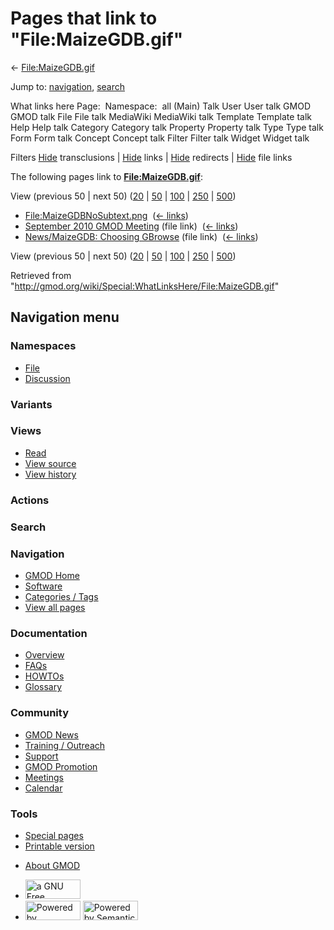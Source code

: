 <div id="mw-page-base" class="noprint">

</div>

<div id="mw-head-base" class="noprint">

</div>

<div id="content" class="mw-body" role="main">

<span id="top"></span>

<div id="mw-js-message" style="display:none;">

</div>



# <span dir="auto">Pages that link to "File:MaizeGDB.gif"</span>

<div id="bodyContent">

<div id="contentSub">

← [File:MaizeGDB.gif](/wiki/File:MaizeGDB.gif "File:MaizeGDB.gif")

</div>

<div id="jump-to-nav" class="mw-jump">

Jump to: [navigation](#mw-navigation), [search](#p-search)

</div>

<div id="mw-content-text">

What links here Page:  Namespace:  all (Main) Talk User User talk GMOD
GMOD talk File File talk MediaWiki MediaWiki talk Template Template talk
Help Help talk Category Category talk Property Property talk Type Type
talk Form Form talk Concept Concept talk Filter Filter talk Widget
Widget talk

Filters
[Hide](/mediawiki/index.php?title=Special:WhatLinksHere/File:MaizeGDB.gif&hidetrans=1 "Special:WhatLinksHere/File:MaizeGDB.gif")
transclusions \|
[Hide](/mediawiki/index.php?title=Special:WhatLinksHere/File:MaizeGDB.gif&hidelinks=1 "Special:WhatLinksHere/File:MaizeGDB.gif")
links \|
[Hide](/mediawiki/index.php?title=Special:WhatLinksHere/File:MaizeGDB.gif&hideredirs=1 "Special:WhatLinksHere/File:MaizeGDB.gif")
redirects \|
[Hide](/mediawiki/index.php?title=Special:WhatLinksHere/File:MaizeGDB.gif&hideimages=1 "Special:WhatLinksHere/File:MaizeGDB.gif")
file links

The following pages link to
**[File:MaizeGDB.gif](/wiki/File:MaizeGDB.gif "File:MaizeGDB.gif")**:

View (previous 50 \| next 50)
([20](/mediawiki/index.php?title=Special:WhatLinksHere/File:MaizeGDB.gif&limit=20 "Special:WhatLinksHere/File:MaizeGDB.gif")
\|
[50](/mediawiki/index.php?title=Special:WhatLinksHere/File:MaizeGDB.gif&limit=50 "Special:WhatLinksHere/File:MaizeGDB.gif")
\|
[100](/mediawiki/index.php?title=Special:WhatLinksHere/File:MaizeGDB.gif&limit=100 "Special:WhatLinksHere/File:MaizeGDB.gif")
\|
[250](/mediawiki/index.php?title=Special:WhatLinksHere/File:MaizeGDB.gif&limit=250 "Special:WhatLinksHere/File:MaizeGDB.gif")
\|
[500](/mediawiki/index.php?title=Special:WhatLinksHere/File:MaizeGDB.gif&limit=500 "Special:WhatLinksHere/File:MaizeGDB.gif"))

- [File:MaizeGDBNoSubtext.png](/wiki/File:MaizeGDBNoSubtext.png "File:MaizeGDBNoSubtext.png")
  ‎ <span class="mw-whatlinkshere-tools">([←
  links](/mediawiki/index.php?title=Special:WhatLinksHere&target=File%3AMaizeGDBNoSubtext.png "Special:WhatLinksHere"))</span>
- [September 2010 GMOD
  Meeting](/wiki/September_2010_GMOD_Meeting "September 2010 GMOD Meeting")
  (file link) ‎ <span class="mw-whatlinkshere-tools">([←
  links](/mediawiki/index.php?title=Special:WhatLinksHere&target=September+2010+GMOD+Meeting "Special:WhatLinksHere"))</span>
- [News/MaizeGDB: Choosing
  GBrowse](/wiki/News/MaizeGDB:_Choosing_GBrowse "News/MaizeGDB: Choosing GBrowse")
  (file link) ‎ <span class="mw-whatlinkshere-tools">([←
  links](/mediawiki/index.php?title=Special:WhatLinksHere&target=News%2FMaizeGDB%3A+Choosing+GBrowse "Special:WhatLinksHere"))</span>

View (previous 50 \| next 50)
([20](/mediawiki/index.php?title=Special:WhatLinksHere/File:MaizeGDB.gif&limit=20 "Special:WhatLinksHere/File:MaizeGDB.gif")
\|
[50](/mediawiki/index.php?title=Special:WhatLinksHere/File:MaizeGDB.gif&limit=50 "Special:WhatLinksHere/File:MaizeGDB.gif")
\|
[100](/mediawiki/index.php?title=Special:WhatLinksHere/File:MaizeGDB.gif&limit=100 "Special:WhatLinksHere/File:MaizeGDB.gif")
\|
[250](/mediawiki/index.php?title=Special:WhatLinksHere/File:MaizeGDB.gif&limit=250 "Special:WhatLinksHere/File:MaizeGDB.gif")
\|
[500](/mediawiki/index.php?title=Special:WhatLinksHere/File:MaizeGDB.gif&limit=500 "Special:WhatLinksHere/File:MaizeGDB.gif"))

</div>

<div class="printfooter">

Retrieved from
"<http://gmod.org/wiki/Special:WhatLinksHere/File:MaizeGDB.gif>"

</div>

<div id="catlinks" class="catlinks catlinks-allhidden">

</div>

<div class="visualClear">

</div>

</div>

</div>

<div id="mw-navigation">

## Navigation menu

<div id="mw-head">



<div id="left-navigation">

<div id="p-namespaces" class="vectorTabs" role="navigation"
aria-labelledby="p-namespaces-label">

### Namespaces

- <span id="ca-nstab-image"><a href="/wiki/File:MaizeGDB.gif" accesskey="c"
  title="View the file page [c]">File</a></span>
- <span id="ca-talk"><a
  href="/mediawiki/index.php?title=File_talk:MaizeGDB.gif&amp;action=edit&amp;redlink=1"
  accesskey="t"
  title="Discussion about the content page [t]">Discussion</a></span>

</div>

<div id="p-variants" class="vectorMenu emptyPortlet" role="navigation"
aria-labelledby="p-variants-label">

### 

### Variants[](#)

<div class="menu">

</div>

</div>

</div>

<div id="right-navigation">

<div id="p-views" class="vectorTabs" role="navigation"
aria-labelledby="p-views-label">

### Views

- <span id="ca-view">[Read](/wiki/File:MaizeGDB.gif)</span>
- <span id="ca-viewsource"><a href="/mediawiki/index.php?title=File:MaizeGDB.gif&amp;action=edit"
  accesskey="e" title="This page is protected.
  You can view its source [e]">View source</a></span>
- <span id="ca-history"><a
  href="/mediawiki/index.php?title=File:MaizeGDB.gif&amp;action=history"
  accesskey="h" title="Past revisions of this page [h]">View history</a></span>

</div>

<div id="p-cactions" class="vectorMenu emptyPortlet" role="navigation"
aria-labelledby="p-cactions-label">

### Actions[](#)

<div class="menu">

</div>

</div>

<div id="p-search" role="search">

### Search

<div id="simpleSearch">

</div>

</div>

</div>

</div>

<div id="mw-panel">

<div id="p-logo" role="banner">

<a href="/wiki/Main_Page"
style="background-image: url(http://gmod.org/images/GMOD-cogs.png);"
title="Visit the main page"></a>

</div>

<div id="p-Navigation" class="portal" role="navigation"
aria-labelledby="p-Navigation-label">

### Navigation

<div class="body">

- <span id="n-GMOD-Home">[GMOD Home](/wiki/Main_Page)</span>
- <span id="n-Software">[Software](/wiki/GMOD_Components)</span>
- <span id="n-Categories-.2F-Tags">[Categories /
  Tags](/wiki/Categories)</span>
- <span id="n-View-all-pages">[View all
  pages](/wiki/Special:AllPages)</span>

</div>

</div>

<div id="p-Documentation" class="portal" role="navigation"
aria-labelledby="p-Documentation-label">

### Documentation

<div class="body">

- <span id="n-Overview">[Overview](/wiki/Overview)</span>
- <span id="n-FAQs">[FAQs](/wiki/Category:FAQ)</span>
- <span id="n-HOWTOs">[HOWTOs](/wiki/Category:HOWTO)</span>
- <span id="n-Glossary">[Glossary](/wiki/Glossary)</span>

</div>

</div>

<div id="p-Community" class="portal" role="navigation"
aria-labelledby="p-Community-label">

### Community

<div class="body">

- <span id="n-GMOD-News">[GMOD News](/wiki/GMOD_News)</span>
- <span id="n-Training-.2F-Outreach">[Training /
  Outreach](/wiki/Training_and_Outreach)</span>
- <span id="n-Support">[Support](/wiki/Support)</span>
- <span id="n-GMOD-Promotion">[GMOD
  Promotion](/wiki/GMOD_Promotion)</span>
- <span id="n-Meetings">[Meetings](/wiki/Meetings)</span>
- <span id="n-Calendar">[Calendar](/wiki/Calendar)</span>

</div>

</div>

<div id="p-tb" class="portal" role="navigation"
aria-labelledby="p-tb-label">

### Tools

<div class="body">

- <span id="t-specialpages"><a href="/wiki/Special:SpecialPages" accesskey="q"
  title="A list of all special pages [q]">Special pages</a></span>
- <span id="t-print"><a
  href="/mediawiki/index.php?title=Special:WhatLinksHere/File:MaizeGDB.gif&amp;printable=yes"
  rel="alternate" accesskey="p"
  title="Printable version of this page [p]">Printable version</a></span>

</div>

</div>

</div>

</div>

<div id="footer" role="contentinfo">

- <span id="footer-places-about">[About
  GMOD](/wiki/GMOD:About "GMOD:About")</span>

<!-- -->

- <span id="footer-copyrightico">[<img src="http://www.gnu.org/graphics/gfdl-logo-small.png" width="88"
  height="31" alt="a GNU Free Documentation License" />](http://www.gnu.org/licenses/fdl-1.3.html)</span>
- <span id="footer-poweredbyico">[<img src="/mediawiki/skins/common/images/poweredby_mediawiki_88x31.png"
  width="88" height="31" alt="Powered by MediaWiki" />](//www.mediawiki.org/)
  [<img
  src="/mediawiki/extensions/SemanticMediaWiki/includes/../resources/images/smw_button.png"
  width="88" height="31" alt="Powered by Semantic MediaWiki" />](https://www.semantic-mediawiki.org/wiki/Semantic_MediaWiki)</span>

<div style="clear:both">

</div>

</div>
